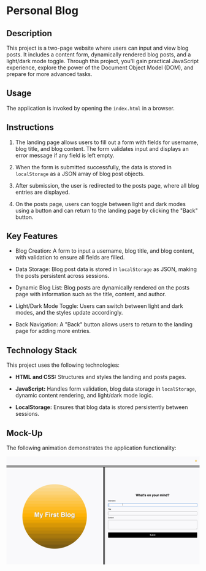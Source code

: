 # Personal Blog

## Description

This project is a two-page website where users can input and view blog posts. It includes a content form, dynamically rendered blog posts, and a light/dark mode toggle. Through this project, you'll gain practical JavaScript experience, explore the power of the Document Object Model (DOM), and prepare for more advanced tasks.

## Usage

The application is invoked by opening the `index.html` in a browser.

## Instructions

1. The landing page allows users to fill out a form with fields for username, blog title, and blog content. The form validates input and displays an error message if any field is left empty.

2. When the form is submitted successfully, the data is stored in `localStorage` as a JSON array of blog post objects.

3. After submission, the user is redirected to the posts page, where all blog entries are displayed.

4. On the posts page, users can toggle between light and dark modes using a button and can return to the landing page by clicking the "Back" button.

## Key Features

* Blog Creation: A form to input a username, blog title, and blog content, with validation to ensure all fields are filled.

* Data Storage: Blog post data is stored in `localStorage` as JSON, making the posts persistent across sessions.

* Dynamic Blog List: Blog posts are dynamically rendered on the posts page with information such as the title, content, and author.

* Light/Dark Mode Toggle: Users can switch between light and dark modes, and the styles update accordingly.

* Back Navigation: A "Back" button allows users to return to the landing page for adding more entries.


## Technology Stack

This project uses the following technologies:

* **HTML and CSS:** Structures and styles the landing and posts pages.

* **JavaScript:** Handles form validation, blog data storage in `localStorage`, dynamic content rendering, and light/dark mode logic.

* **LocalStorage:** Ensures that blog data is stored persistently between sessions.

## Mock-Up

The following animation demonstrates the application functionality:

![A user adds a blog through a form, then the post appears on the following page.](./assets/100-web-apis-challenge-demo.gif)

